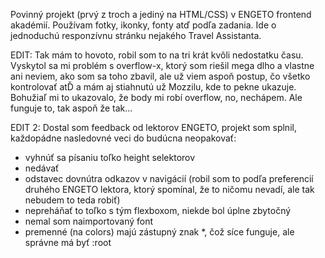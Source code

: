 Povinný projekt (prvý z troch a jediný na HTML/CSS) v ENGETO frontend akadémií. Používam fotky, ikonky, fonty atď podľa zadania. Ide o jednoduchú responzívnu stránku nejakého Travel Assistanta.

EDIT: Tak mám to hovoto, robil som to na tri krát kvôli nedostatku času. Vyskytol sa mi problém s overflow-x, ktorý som riešil mega dlho a vlastne ani neviem, ako som sa toho zbavil, ale už viem aspoň postup, čo všetko kontrolovať atĎ a mám aj stiahnutú už Mozzilu, kde to pekne ukazuje. Bohužiaľ mi to ukazovalo, že body mi robí overflow, no, nechápem. Ale funguje to, tak aspoň že tak...

EDIT 2: Dostal som feedback od lektorov ENGETO, projekt som splnil, každopádne nasledovné veci do budúcna neopakovať:
- vyhnúť sa písaniu toľko height selektorov
- nedávať <li> odstavec dovnútra <a> odkazov v navigácií (robil som to podľa preferencií druhého ENGETO lektora, ktorý spomínal, že to ničomu nevadí, ale tak nebudem to teda robiť)
- nepreháňať to toľko s tým flexboxom, niekde bol úplne zbytočný
- nemal som naimportovaný font
- premenné (na colors) majú zástupný znak *, čož síce funguje, ale správne má byť :root
